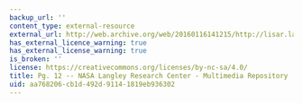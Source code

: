 ```yaml
---
backup_url: ''
content_type: external-resource
external_url: http://web.archive.org/web/20160116141215/http://lisar.larc.nasa.gov/
has_external_licence_warning: true
has_external_license_warning: true
is_broken: ''
license: https://creativecommons.org/licenses/by-nc-sa/4.0/
title: Pg. 12 -- NASA Langley Research Center - Multimedia Repository
uid: aa768206-cb1d-492d-9114-1819eb936302
---
```

